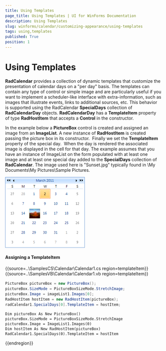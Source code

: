 ```yaml
---
title: Using Templates
page_title: Using Templates | UI for WinForms Documentation
description: Using Templates
slug: winforms/calendar/customizing-appearance/using-templates
tags: using,templates
published: True
position: 1
---
```


# Using Templates


__RadCalendar__ provides a collection of dynamic templates that customize the presentation of calendar days on a "per day" basis. The templates can contain any type of control or simple image and are particularly useful if you want to implement a scheduler-like interface with extra-information, such as images that illustrate events, links to additional sources, etc. This behavior is supported using the RadCalendar __SpecialDays__ collection of __RadCalendarDay__ objects. __RadCalendarDay__ has a __TemplateItem__ property of type __RadHostItem__ that accepts a __Control__ in the constructor. 

In the example below a __PictureBox__ control is created and assigned an image from an __ImageList__. A new instance of __RadHostItem__ is created passing the picture box in its constructor.  Finally we set the __TemplateItem__ property of the special day.  When the day is rendered the associated image is displayed in the cell for that day. The example assumes that you have an instance of ImageList on the form populated with at least one image and at least one special day added to the __SpecialDays__ collection of __RadCalendar__. The image used here is "Sunset.jpg" typically found in \My Documents\My Pictures\Sample Pictures.

![calendar-customizing-appearance-using-templates 001](images/calendar-customizing-appearance-using-templates001.png)

#### Assigning a TemplateItem 


{{source=..\SamplesCS\Calendar\Calendar1.cs region=templateItem}} 
{{source=..\SamplesVB\Calendar\Calendar1.vb region=templateItem}} 

````C#
PictureBox pictureBox = new PictureBox();
pictureBox.SizeMode = PictureBoxSizeMode.StretchImage;
pictureBox.Image = imageList1.Images[0];
RadHostItem hostItem = new RadHostItem(pictureBox);
radCalendar1.SpecialDays[0].TemplateItem = hostItem;

````
````VB.NET
Dim pictureBox As New PictureBox()
pictureBox.SizeMode = PictureBoxSizeMode.StretchImage
pictureBox.Image = ImageList1.Images(0)
Dim hostItem As New RadHostItem(pictureBox)
RadCalendar1.SpecialDays(0).TemplateItem = hostItem

````

{{endregion}} 



